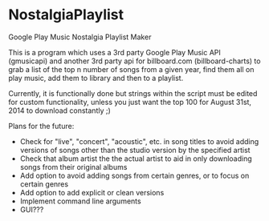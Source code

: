 # NostalgiaPlaylist
Google Play Music Nostalgia Playlist Maker

This is a program which uses a 3rd party Google Play Music API (gmusicapi) and another 3rd party api
for billboard.com (billboard-charts) to grab a list of the top n number of songs from a given year,
find them all on play music, add them to library and then to a playlist.

Currently, it is functionally done but strings within the script must be edited for custom functionality,
unless you just want the top 100 for August 31st, 2014 to download constantly ;)

Plans for the future:
+ Check for "live", "concert", "acoustic", etc. in song titles to avoid adding versions of songs other than the studio version by the specified artist
+ Check that album artist the the actual artist to aid in only downloading songs from their original albums
+ Add option to avoid adding songs from certain genres, or to focus on certain genres
+ Add option to add explicit or clean versions
+ Implement command line arguments
+ GUI???
